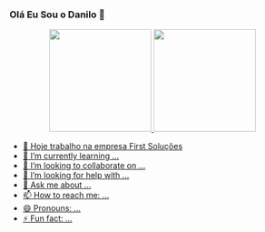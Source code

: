 ### Olá Eu Sou o Danilo 👋

<div align="center">
  <a href="https://github.com/danilospmsa">
  <img height="180em" src="https://github-readme-stats.vercel.app/api?username=danilospmsa&show_icons=true&theme=dracula&include_all_commits=true&count_private=true"/>
  <img height="180em" src="https://github-readme-stats.vercel.app/api/top-langs/?username=danilospmsa&layout=compact&langs_count=7&theme=dracula"/>
</div>

- 🔭 Hoje trabalho na empresa First Soluções
- 🌱 I’m currently learning ...
- 👯 I’m looking to collaborate on ...
- 🤔 I’m looking for help with ...
- 💬 Ask me about ...
- 📫 How to reach me: ...
- 😄 Pronouns: ...
- ⚡ Fun fact: ...

